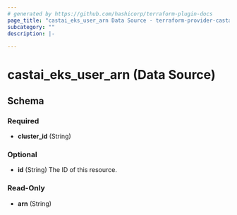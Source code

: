```yaml
---
# generated by https://github.com/hashicorp/terraform-plugin-docs
page_title: "castai_eks_user_arn Data Source - terraform-provider-castai"
subcategory: ""
description: |-
  
---
```


# castai_eks_user_arn (Data Source)





<!-- schema generated by tfplugindocs -->
## Schema

### Required

- **cluster_id** (String)

### Optional

- **id** (String) The ID of this resource.

### Read-Only

- **arn** (String)


